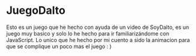 # JuegoDalto
Esto es un juego que he hecho con ayuda de un video de SoyDalto, es un juego muy basico y solo lo he hecho para ir familiarizándome con JavaScript.
Lo unico que he hecho por mi cuento a sido la animacion para que se complique un poco mas el juego : )
